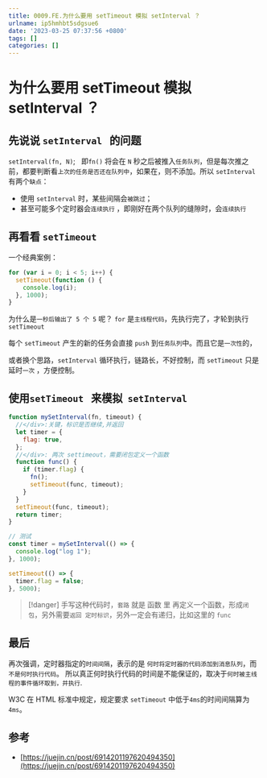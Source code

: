 ```yaml
---
title: 0009.FE.为什么要用 setTimeout 模拟 setInterval ？
urlname: ip5hmhbt5sdgsue6
date: '2023-03-25 07:37:56 +0800'
tags: []
categories: []
---
```


# 为什么要用 setTimeout 模拟 setInterval ？

## 先说说 `setInterval`   的问题

`setInterval(fn, N)`;   即`fn()` 将会在 `N` 秒之后被推入`任务队列`，但是每次推之前，都要判断看`上次的任务是否还在队列中`，如果在，则不添加。所以 `setInterval` 有两个`缺点`：

- 使用 `setInterval` 时，某些间隔会`被跳过`；
- 甚至可能多个定时器会`连续执行` ，即刚好在两个队列的缝隙时，会`连续执行`

## 再看看 `setTimeout`

一个经典案例：

```javascript
for (var i = 0; i < 5; i++) {
  setTimeout(function () {
    console.log(i);
  }, 1000);
}
```

为什么是`一秒后输出了 5 个 5` 呢？ `for` 是`主线程代码`，先执行完了，才轮到执行 `setTimeout`

每个 `setTimeout` 产生的新的任务会直接 `push` 到`任务队列`中。而且它是`一次性`的，

或者换个思路，`setInterval` 循环执行，链路长，不好控制，而 `setTimeout` 只是延时`一次` ，方便控制。

## 使用`setTimeout`   来模拟  `setInterval`

```javascript
function mySetInterval(fn, timeout) {
  //</div>:关键，标识是否继续,并返回
  let timer = {
    flag: true,
  };
  //</div>: 两次 settimeout，需要闭包定义一个函数
  function func() {
    if (timer.flag) {
      fn();
      setTimeout(func, timeout);
    }
  }
  setTimeout(func, timeout);
  return timer;
}

// 测试
const timer = mySetInterval(() => {
  console.log("log 1");
}, 1000);

setTimeout(() => {
  timer.flag = false;
}, 5000);
```

> [!danger]
> 手写这种代码时，`套路` 就是 函数 里 再定义一个函数，形成`闭包`，另外需要`返回 定时标识`，另外一定会有递归，比如这里的 `func`

## 最后

再次强调，定时器指定的`时间间隔`，表示的是 `何时将定时器的代码添加到消息队列`，而`不是何时执行代码`。 所以真正何时执行代码的时间是不能保证的，取决于`何时被主线程的事件循环取到，并执行`.

W3C 在 HTML 标准中规定，规定要求 `setTimeout` 中低于`4ms`的时间间隔算为`4ms`。

## 参考

- [https://juejin.cn/post/6914201197620494350](https://juejin.cn/post/6914201197620494350)
